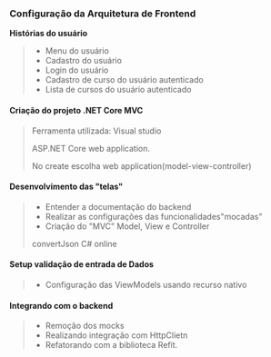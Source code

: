 ### **Configuração da Arquitetura de Frontend**

**Histórias do usuário**

> - Menu do usuário
> - Cadastro do usuário
> - Login do usuário
> - Cadastro de curso do usuário autenticado
> - Lista de cursos do usuário autenticado

#### **Criação do projeto .NET Core MVC** 

> Ferramenta utilizada: Visual studio
>
> ASP.NET Core web application.
>
> No create escolha web application(model-view-controller) 

#### **Desenvolvimento das "telas"**

> - Entender a documentação do backend
> - Realizar as configurações das funcionalidades"mocadas"
> - Criação do "MVC" Model, View e Controller
>
> convertJson C# online

#### **Setup validação de entrada de Dados**

> - Configuração das ViewModels usando recurso nativo

#### Integrando com o backend

> - Remoção dos mocks
> - Realizando integração com HttpClietn
> - Refatorando com a biblioteca Refit.


